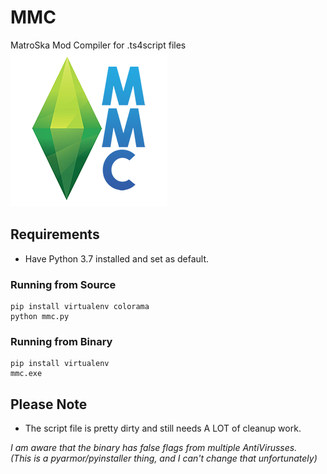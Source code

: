 # MMC
MatroSka Mod Compiler for .ts4script files
![MMC Logo](/mmc_icon_small.png)

## Requirements
* Have Python 3.7 installed and set as default.
### Running from Source
```
pip install virtualenv colorama 
python mmc.py
```

### Running from Binary
```
pip install virtualenv
mmc.exe
```

## Please Note
* The script file is pretty dirty and still needs A LOT of cleanup work.

*I am aware that the binary has false flags from multiple AntiVirusses.  
(This is a pyarmor/pyinstaller thing, and I can't change that unfortunately)*
